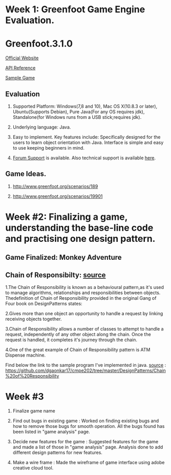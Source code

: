 # Week 1: Greenfoot Game Engine Evaluation.

# Greenfoot.3.1.0

[Official Website](https://www.greenfoot.org/home)

[API  Reference](https://www.greenfoot.org/files/javadoc/)

[Sample Game](http://www.greenfoot.org/scenarios/19573)

## Evaluation

1. Supported Platform: Windows(7,8 and 10), Mac OS X(10.8.3 or later), Ubuntu(Supports Debian), Pure Java(For any OS requires jdk), Standalone(for Windows runs from a USB stick;requires jdk).

2. Underlying language: Java.

3. Easy to implement. Key features include: Specifically designed for the users to learn object orientation with Java. Interface is simple and easy to use keeping beginners in mind.

4. [Forum Support](https://www.greenfoot.org/topics) is available. Also technical support is available [here](https://ww.greenfoot.org/support).
 
## Game Ideas.

1. http://www.greenfoot.org/scenarios/189

2. http://www.greenfoot.org/scenarios/19901

# Week #2: Finalizing a game, understanding the base-line code and practising one design pattern.

## Game Finalized: Monkey Adventure

## Chain of Responsibilty: [source](https://www.journaldev.com/1617/chain-of-responsibility-design-pattern-in-java)

1.The Chain of Responsibility is known as a behavioural pattern,as it's used to manage algorithms, relationships and responsibilities between objects. Thedefinition of Chain of Responsibility provided in the original Gang of Four book on DesignPatterns states: 

2.Gives more than one object an opportunity to handle a request by linking receiving objects together. 

3.Chain of Responsibility allows a number of classes to attempt to handle a request, independently of any other object along the chain. Once the request is handled, it completes it's journey through the chain.

4.One of the great example of Chain of Responsibility pattern is ATM Dispense machine. 

Find below the link to the sample program I've implemented in java. [source](https://www.journaldev.com/1617/chain-of-responsibility-design-pattern-in-java) :
https://github.com/dgaonkar17/cmpe202/tree/master/DesignPatterns/Chain%20of%20Responsibility

# Week #3

1. Finalize game name

2. Find out bugs in existing game :
   Worked on finding existing bugs and how to remove those bugs for smooth operation. All the bugs found has been listed in "game analysis" page. 
   
3. Decide new features for the game :
   Suggested features for the game and made a list of those in "game analysis" page. Analysis done to add different design patterns for new features.
   
4. Make a wire frame :
   Made the wireframe of game interface using adobe creative cloud tool.


